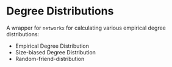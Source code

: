 # Degree Distributions

A wrapper for `networkx` for calculating various empirical degree distributions:
* Empirical Degree Distribution 
* Size-biased Degree Distribution
* Random-friend-distribution

